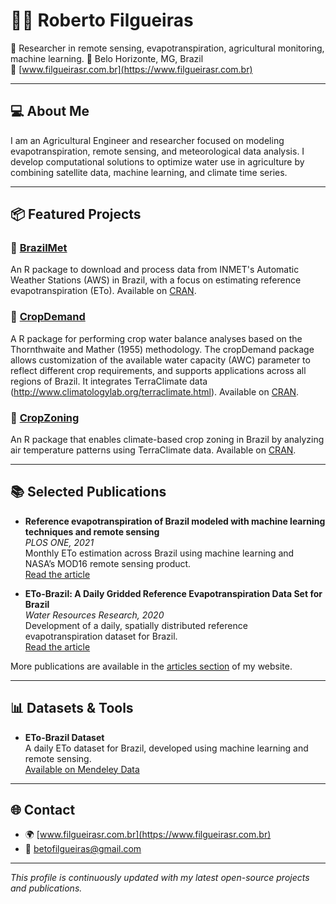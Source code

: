 # 👨‍🔬 Roberto Filgueiras

🌱 Researcher in remote sensing, evapotranspiration, agricultural monitoring, machine learning. 
📍 Belo Horizonte, MG, Brazil  
🔗 [www.filgueirasr.com.br](https://www.filgueirasr.com.br)

---

## 💻 About Me

I am an Agricultural Engineer and researcher focused on modeling evapotranspiration, remote sensing, and meteorological data analysis. I develop computational solutions to optimize water use in agriculture by combining satellite data, machine learning, and climate time series.

---

## 📦 Featured Projects

### 🔹 [BrazilMet](https://github.com/FilgueirasR/BrazilMet)

An R package to download and process data from INMET's Automatic Weather Stations (AWS) in Brazil, with a focus on estimating reference evapotranspiration (ETo). Available on [CRAN](https://cran.r-project.org/package=BrazilMet).

### 🔹 [CropDemand](https://github.com/FilgueirasR/cropDemand)

A R package for performing crop water balance analyses based on the Thornthwaite and Mather (1955) methodology. The cropDemand package allows customization of the available water capacity (AWC) parameter to reflect different crop requirements, and supports applications across all regions of Brazil. It integrates TerraClimate data (http://www.climatologylab.org/terraclimate.html). Available on [CRAN](https://cran.r-project.org/package=cropDemand).

### 🔹 [CropZoning](https://github.com/FilgueirasR/cropZoning)

An R package that enables climate-based crop zoning in Brazil by analyzing air temperature patterns using TerraClimate data. Available on [CRAN](https://cran.r-project.org/package=cropZoning).

---

## 📚 Selected Publications

- **Reference evapotranspiration of Brazil modeled with machine learning techniques and remote sensing**  
  *PLOS ONE, 2021*  
  Monthly ETo estimation across Brazil using machine learning and NASA’s MOD16 remote sensing product.  
  [Read the article](https://journals.plos.org/plosone/article?id=10.1371/journal.pone.0245834)

- **ETo-Brazil: A Daily Gridded Reference Evapotranspiration Data Set for Brazil**  
  *Water Resources Research, 2020*  
  Development of a daily, spatially distributed reference evapotranspiration dataset for Brazil.  
  [Read the article](https://agupubs.onlinelibrary.wiley.com/doi/full/10.1029/2020WR027562)

More publications are available in the [articles section](https://www.filgueirasr.com.br/articles) of my website.

---

## 📊 Datasets & Tools

- **ETo-Brazil Dataset**  
  A daily ETo dataset for Brazil, developed using machine learning and remote sensing.  
  [Available on Mendeley Data](https://data.mendeley.com/datasets/sstjw74ryh/3)

---

## 🌐 Contact

- 🌍 [www.filgueirasr.com.br](https://www.filgueirasr.com.br)
- 📧 betofilgueiras@gmail.com

---

*This profile is continuously updated with my latest open-source projects and publications.*
